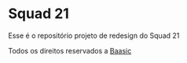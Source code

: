 # Squad 21 

Esse é o repositório projeto de redesign do Squad 21

Todos os direitos reservados a [Baasic](https://baasic.com.br)
